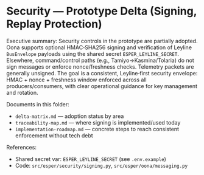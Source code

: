 # Security — Prototype Delta (Signing, Replay Protection)

Executive summary: Security controls in the prototype are partially adopted. Oona supports optional HMAC‑SHA256 signing and verification of Leyline `BusEnvelope` payloads using the shared secret `ESPER_LEYLINE_SECRET`. Elsewhere, command/control paths (e.g., Tamiyo→Kasmina/Tolaria) do not sign messages or enforce nonce/freshness checks. Telemetry packets are generally unsigned. The goal is a consistent, Leyline‑first security envelope: HMAC + nonce + freshness window enforced across all producers/consumers, with clear operational guidance for key management and rotation.

Documents in this folder:
- `delta-matrix.md` — adoption status by area
- `traceability-map.md` — where signing is implemented/used today
- `implementation-roadmap.md` — concrete steps to reach consistent enforcement without tech debt

References:
- Shared secret var: `ESPER_LEYLINE_SECRET` (see `.env.example`)
- Code: `src/esper/security/signing.py`, `src/esper/oona/messaging.py`

